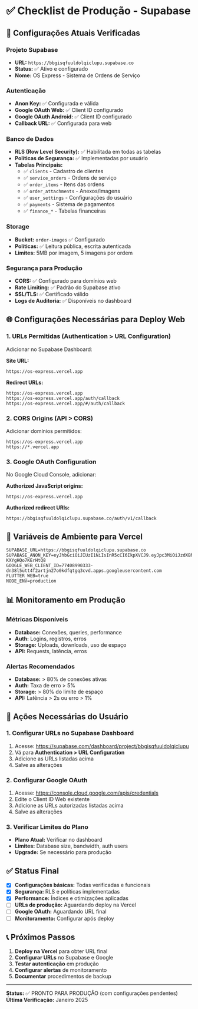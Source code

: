 # ✅ Checklist de Produção - Supabase

## 🔧 Configurações Atuais Verificadas

### Projeto Supabase
- **URL:** `https://bbgisqfuuldolqiclupu.supabase.co`
- **Status:** ✅ Ativo e configurado
- **Nome:** OS Express - Sistema de Ordens de Serviço

### Autenticação
- **Anon Key:** ✅ Configurada e válida
- **Google OAuth Web:** ✅ Client ID configurado
- **Google OAuth Android:** ✅ Client ID configurado
- **Callback URL:** ✅ Configurada para web

### Banco de Dados
- **RLS (Row Level Security):** ✅ Habilitada em todas as tabelas
- **Políticas de Segurança:** ✅ Implementadas por usuário
- **Tabelas Principais:**
  - ✅ `clients` - Cadastro de clientes
  - ✅ `service_orders` - Ordens de serviço
  - ✅ `order_items` - Itens das ordens
  - ✅ `order_attachments` - Anexos/imagens
  - ✅ `user_settings` - Configurações do usuário
  - ✅ `payments` - Sistema de pagamentos
  - ✅ `finance_*` - Tabelas financeiras

### Storage
- **Bucket:** `order-images` ✅ Configurado
- **Políticas:** ✅ Leitura pública, escrita autenticada
- **Limites:** 5MB por imagem, 5 imagens por ordem

### Segurança para Produção
- **CORS:** ✅ Configurado para domínios web
- **Rate Limiting:** ✅ Padrão do Supabase ativo
- **SSL/TLS:** ✅ Certificado válido
- **Logs de Auditoria:** ✅ Disponíveis no dashboard

## 🌐 Configurações Necessárias para Deploy Web

### 1. URLs Permitidas (Authentication > URL Configuration)
Adicionar no Supabase Dashboard:

**Site URL:**
```
https://os-express.vercel.app
```

**Redirect URLs:**
```
https://os-express.vercel.app
https://os-express.vercel.app/auth/callback
https://os-express.vercel.app/#/auth/callback
```

### 2. CORS Origins (API > CORS)
Adicionar domínios permitidos:
```
https://os-express.vercel.app
https://*.vercel.app
```

### 3. Google OAuth Configuration
No Google Cloud Console, adicionar:

**Authorized JavaScript origins:**
```
https://os-express.vercel.app
```

**Authorized redirect URIs:**
```
https://bbgisqfuuldolqiclupu.supabase.co/auth/v1/callback
```

## 🔐 Variáveis de Ambiente para Vercel

```env
SUPABASE_URL=https://bbgisqfuuldolqiclupu.supabase.co
SUPABASE_ANON_KEY=eyJhbGciOiJIUzI1NiIsInR5cCI6IkpXVCJ9.eyJpc3MiOiJzdXBhYmFzZSIsInJlZiI6ImJiZ2lzcWZ1dWxkb2xxaWNsdXB1Iiwicm9sZSI6ImFub24iLCJpYXQiOjE3NTg3NTgwNTYsImV4cCI6MjA3NDMzNDA1Nn0.Z9YwdNQQZPXG5hfs9WUYUrwwNbA-KXYgHQo7KErHtQ8
GOOGLE_WEB_CLIENT_ID=77408990333-dn38l5utt4f2artjn27o0kdfqtgq3cvd.apps.googleusercontent.com
FLUTTER_WEB=true
NODE_ENV=production
```

## 📊 Monitoramento em Produção

### Métricas Disponíveis
- **Database:** Conexões, queries, performance
- **Auth:** Logins, registros, erros
- **Storage:** Uploads, downloads, uso de espaço
- **API:** Requests, latência, erros

### Alertas Recomendados
- **Database:** > 80% de conexões ativas
- **Auth:** Taxa de erro > 5%
- **Storage:** > 80% do limite de espaço
- **API:** Latência > 2s ou erro > 1%

## 🚨 Ações Necessárias do Usuário

### 1. Configurar URLs no Supabase Dashboard
1. Acesse: https://supabase.com/dashboard/project/bbgisqfuuldolqiclupu
2. Vá para **Authentication > URL Configuration**
3. Adicione as URLs listadas acima
4. Salve as alterações

### 2. Configurar Google OAuth
1. Acesse: https://console.cloud.google.com/apis/credentials
2. Edite o Client ID Web existente
3. Adicione as URLs autorizadas listadas acima
4. Salve as alterações

### 3. Verificar Limites do Plano
- **Plano Atual:** Verificar no dashboard
- **Limites:** Database size, bandwidth, auth users
- **Upgrade:** Se necessário para produção

## ✅ Status Final

- [x] **Configurações básicas:** Todas verificadas e funcionais
- [x] **Segurança:** RLS e políticas implementadas
- [x] **Performance:** Índices e otimizações aplicadas
- [ ] **URLs de produção:** Aguardando deploy na Vercel
- [ ] **Google OAuth:** Aguardando URL final
- [ ] **Monitoramento:** Configurar após deploy

## 📞 Próximos Passos

1. **Deploy na Vercel** para obter URL final
2. **Configurar URLs** no Supabase e Google
3. **Testar autenticação** em produção
4. **Configurar alertas** de monitoramento
5. **Documentar** procedimentos de backup

---

**Status:** ✅ PRONTO PARA PRODUÇÃO (com configurações pendentes)
**Última Verificação:** Janeiro 2025